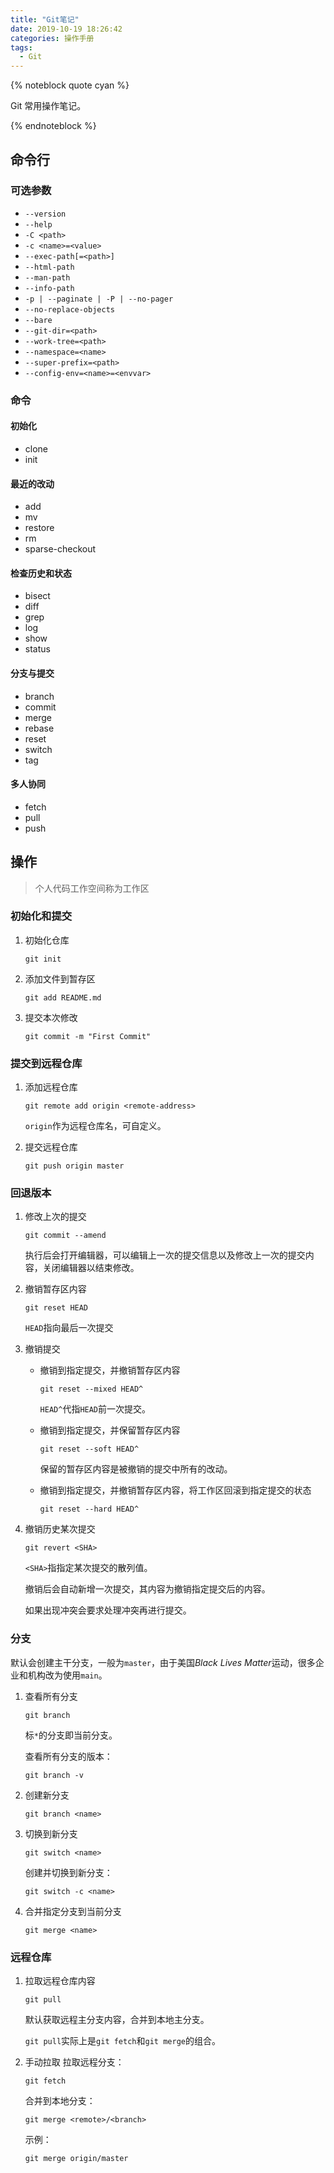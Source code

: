 ```yaml
---
title: "Git笔记"
date: 2019-10-19 18:26:42
categories: 操作手册
tags:
  - Git
---
```


{% noteblock quote cyan %}

Git 常用操作笔记。

{% endnoteblock %}

<!-- more -->

## 命令行

### 可选参数

- `--version`
- `--help`
- `-C <path>`
- `-c <name>=<value>`
- `--exec-path[=<path>]`
- `--html-path`
- `--man-path`
- `--info-path`
- `-p | --paginate | -P | --no-pager`
- `--no-replace-objects`
- `--bare`
- `--git-dir=<path>`
- `--work-tree=<path>`
- `--namespace=<name>`
- `--super-prefix=<path>`
- `--config-env=<name>=<envvar>`

### 命令

#### 初始化

- clone
- init

#### 最近的改动

- add
- mv
- restore
- rm
- sparse-checkout

#### 检查历史和状态

- bisect
- diff
- grep
- log
- show
- status

#### 分支与提交

- branch
- commit
- merge
- rebase
- reset
- switch
- tag

#### 多人协同

- fetch
- pull
- push

## 操作

> 个人代码工作空间称为工作区

### 初始化和提交

1.  初始化仓库

    ```shell
    git init
    ```

2.  添加文件到暂存区

    ```shell
    git add README.md
    ```

3.  提交本次修改

    ```shell
    git commit -m "First Commit"
    ```

### 提交到远程仓库

1.  添加远程仓库

    ```shell
    git remote add origin <remote-address>
    ```

    `origin`作为远程仓库名，可自定义。

2.  提交远程仓库

    ```shell
    git push origin master
    ```

### 回退版本

1.  修改上次的提交

    ```shell
    git commit --amend
    ```

    执行后会打开编辑器，可以编辑上一次的提交信息以及修改上一次的提交内容，关闭编辑器以结束修改。

2.  撤销暂存区内容

    ```shell
    git reset HEAD
    ```

    `HEAD`指向最后一次提交

3.  撤销提交

    - 撤销到指定提交，并撤销暂存区内容

      ```shell
      git reset --mixed HEAD^
      ```

      `HEAD^`代指`HEAD`前一次提交。

    - 撤销到指定提交，并保留暂存区内容

      ```shell
      git reset --soft HEAD^
      ```

      保留的暂存区内容是被撤销的提交中所有的改动。

    - 撤销到指定提交，并撤销暂存区内容，将工作区回滚到指定提交的状态

      ```shell
      git reset --hard HEAD^
      ```

4.  撤销历史某次提交

    ```shell
    git revert <SHA>
    ```

    `<SHA>`指指定某次提交的散列值。

    撤销后会自动新增一次提交，其内容为撤销指定提交后的内容。

    如果出现冲突会要求处理冲突再进行提交。

### 分支

默认会创建主干分支，一般为`master`，由于美国*Black Lives Matter*运动，很多企业和机构改为使用`main`。

1.  查看所有分支

    ```shell
    git branch
    ```

    标`*`的分支即当前分支。

    查看所有分支的版本：

    ```shell
    git branch -v
    ```

2.  创建新分支

    ```shell
    git branch <name>
    ```

3.  切换到新分支

    ```shell
    git switch <name>
    ```

    创建并切换到新分支：

    ```shell
    git switch -c <name>
    ```

4.  合并指定分支到当前分支

    ```shell
    git merge <name>
    ```

### 远程仓库

1.  拉取远程仓库内容

    ```shell
    git pull
    ```

    默认获取远程主分支内容，合并到本地主分支。

    `git pull`实际上是`git fetch`和`git merge`的组合。

2.  手动拉取
    拉取远程分支：

    ```shell
    git fetch
    ```

    合并到本地分支：

    ```shell
    git merge <remote>/<branch>
    ```

    示例：

    ```shell
    git merge origin/master
    ```

